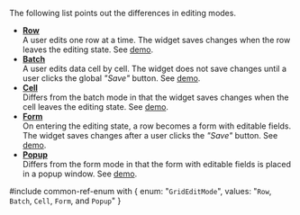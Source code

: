 The following list points out the differences in editing modes.

- [**Row**](/concepts/05%20Widgets/DataGrid/20%20Editing/10%20User%20Interaction/10%20Row%20Mode.md '/Documentation/Guide/Widgets/{WidgetName}/Editing/#User_Interaction/Row_Mode')       
A user edits one row at a time. The widget saves changes when the row leaves the editing state. See [demo](https://js.devexpress.com/Demos/WidgetsGallery/Demo/DataGrid/RowEditingAndEditingEvents).
- [**Batch**](/concepts/05%20Widgets/DataGrid/20%20Editing/10%20User%20Interaction/30%20Batch%20Mode.md '/Documentation/Guide/Widgets/{WidgetName}/Editing/#User_Interaction/Batch_Mode')     
A user edits data cell by cell. The widget does not save changes until a user clicks the global *"Save"* button. See [demo](https://js.devexpress.com/Demos/WidgetsGallery/Demo/{WidgetName}/BatchEditing).
- [**Cell**](/concepts/05%20Widgets/DataGrid/20%20Editing/10%20User%20Interaction/20%20Cell%20Mode.md '/Documentation/Guide/Widgets/{WidgetName}/Editing/#User_Interaction/Cell_Mode')      
Differs from the batch mode in that the widget saves changes when the cell leaves the editing state. See [demo](https://js.devexpress.com/Demos/WidgetsGallery/Demo/DataGrid/CellEditingAndEditingAPI).
- [**Form**](/concepts/05%20Widgets/DataGrid/20%20Editing/10%20User%20Interaction/40%20Form%20Mode.md '/Documentation/Guide/Widgets/{WidgetName}/Editing/#User_Interaction/Form_Mode')      
On entering the editing state, a row becomes a form with editable fields. The widget saves changes after a user clicks the *"Save"* button. See [demo](https://js.devexpress.com/Demos/WidgetsGallery/Demo/{WidgetName}/FormEditing).
- [**Popup**](/concepts/05%20Widgets/DataGrid/20%20Editing/10%20User%20Interaction/50%20Popup%20Mode.md '/Documentation/Guide/Widgets/{WidgetName}/Editing/#User_Interaction/Popup_Mode')     
Differs from the form mode in that the form with editable fields is placed in a popup window. See [demo](https://js.devexpress.com/Demos/WidgetsGallery/Demo/{WidgetName}/PopupEditing).

#include common-ref-enum with {
    enum: "`GridEditMode`",
    values: "`Row`, `Batch`, `Cell`, `Form`, and `Popup`"
}